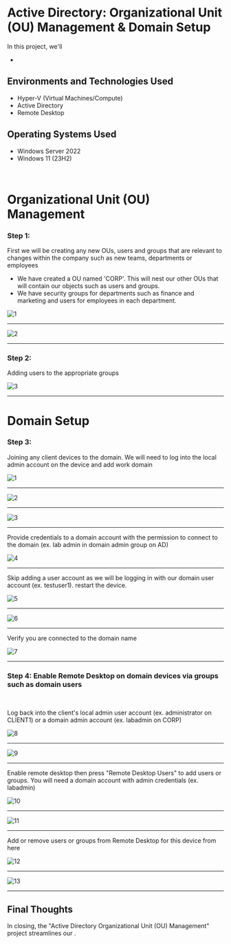 <h1> Active Directory: Organizational Unit (OU) Management & Domain Setup </h1>


<p>In this project, we'll  </p>

-  

<h2>Environments and Technologies Used</h2>

- Hyper-V (Virtual Machines/Compute)
- Active Directory
- Remote Desktop


<h2>Operating Systems Used </h2>

- Windows Server 2022
- Windows 11 (23H2)


<br>



<h1>Organizational Unit (OU) Management</h1>

<h3>Step 1: </h3>
<p>First we will be creating any new OUs, users and groups that are relevant to changes within the company such as new teams, departments or employees </p>

- We have created a OU named 'CORP'. This will nest our other OUs that will contain our objects such as users and groups.
- We have security groups for departments such as finance and marketing and users for employees in each department.

![1](https://github.com/user-attachments/assets/6cfc904c-8828-4b03-90ce-fd39f509e9b3)

____

![2](https://github.com/user-attachments/assets/43839d64-2072-4d43-a04e-1e7cd7a3b707)


____


<h3>Step 2: </h3>
<p> Adding users to the appropriate groups </p>


![3](https://github.com/user-attachments/assets/48c9dbcd-26d5-4abb-942a-fb2165b6e2f6)



____


<h1>Domain Setup</h1>


<h3>Step 3: </h3>
<p> Joining any client devices to the domain. We will need to log into the local admin account on the device and add work domain </p>


![1](https://github.com/user-attachments/assets/42b21543-8c8a-4ac3-8687-97206f453d0f)


____


![2](https://github.com/user-attachments/assets/6dec5922-4bf0-4995-8647-840cf0c88d02)


____


![3](https://github.com/user-attachments/assets/96ec8827-4f78-45ce-a9bd-987510e5a8ee)


____


Provide credentials to a domain account with the permission to connect to the domain (ex. lab admin in domain admin group on AD)


![4](https://github.com/user-attachments/assets/3af805c2-aeef-45f2-b348-7cfd669ee256)


____


Skip adding a user account as we will be logging in with our domain user account (ex. testuser1). restart the device.


![5](https://github.com/user-attachments/assets/cff70d5e-422d-4d26-8886-962a1a20f0df)


____





![6](https://github.com/user-attachments/assets/af04abee-6998-4dd5-8e22-2d67550eb43c)


____

Verify you are connected to the domain name

![7](https://github.com/user-attachments/assets/11ee7c68-fb66-4cb6-8240-fbc476f38ea3)


____
<h3>Step 4: Enable Remote Desktop on domain devices via groups such as domain users </h3>
<p> </p>

<br>

Log back into the client's local admin user account (ex. administrator on CLIENT1) or a domain admin account (ex. labadmin on CORP)

![8](https://github.com/user-attachments/assets/f45049e6-232d-411c-b85a-1f6ebff4768b)



____


![9](https://github.com/user-attachments/assets/b2703a48-9189-4712-aad6-ff027020954f)


____

Enable remote desktop then press "Remote Desktop Users" to add users or groups. You will need a domain account with admin credentials (ex. labadmin)


![10](https://github.com/user-attachments/assets/e02b4356-6bc0-4601-b515-51d32d3bd8f3)


____

![11](https://github.com/user-attachments/assets/45e3dfff-5b02-42fd-b4bf-6b92e20a4f46)


____
Add or remove users or groups from Remote Desktop for this device from here

![12](https://github.com/user-attachments/assets/4bcabd40-7c77-4f7b-b4ff-023b1fa1cb05)



____


![13](https://github.com/user-attachments/assets/f021b201-c197-470b-a01b-fa1105e01048)



____



<h2> Final Thoughts </h2>

<p> In closing, the "Active Directory Organizational Unit (OU) Management" project streamlines our  .</p>

